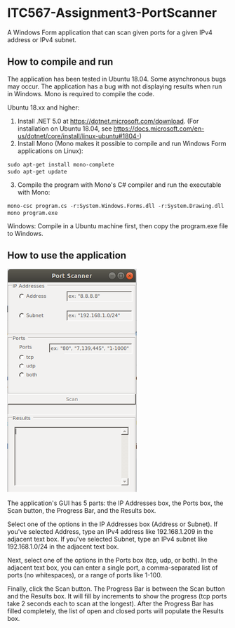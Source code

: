 # ITC567-Assignment3-PortScanner
A Windows Form application that can scan given ports for a given IPv4 address or IPv4 subnet.

## How to compile and run

The application has been tested in Ubuntu 18.04. Some asynchronous bugs may occur.
The application has a bug with not displaying results when run in Windows.
Mono is required to compile the code.

Ubuntu 18.xx and higher:
1. Install .NET 5.0 at https://dotnet.microsoft.com/download.
(For installation on Ubuntu 18.04, see https://docs.microsoft.com/en-us/dotnet/core/install/linux-ubuntu#1804-)
2. Install Mono (Mono makes it possible to compile and run Windows Form applications on Linux):
```
sudo apt-get install mono-complete
sudo apt-get update
```
3. Compile the program with Mono's C# compiler and run the executable with Mono:
```
mono-csc program.cs -r:System.Windows.Forms.dll -r:System.Drawing.dll
mono program.exe
```

Windows:
Compile in a Ubuntu machine first, then copy the program.exe file to Windows.

## How to use the application

<img src="./images/image1.png">

The application's GUI has 5 parts: the IP Addresses box, the Ports box, the Scan button, the Progress Bar, and the Results box.

Select one of the options in the IP Addresses box (Address or Subnet).
If you've selected Address, type an IPv4 address like 192.168.1.209 in the adjacent text box.
If you've selected Subnet, type an IPv4 subnet like 192.168.1.0/24 in the adjacent text box.

Next, select one of the options in the Ports box (tcp, udp, or both).
In the adjacent text box, you can enter a single port, a comma-separated list of ports (no whitespaces), or a range of ports like 1-100.

Finally, click the Scan button. The Progress Bar is between the Scan button and the Results box. It will fill by increments to show the progress (tcp ports take 2 seconds each to scan at the longest). After the Progress Bar has filled completely, the list of open and closed ports will populate the Results box.
